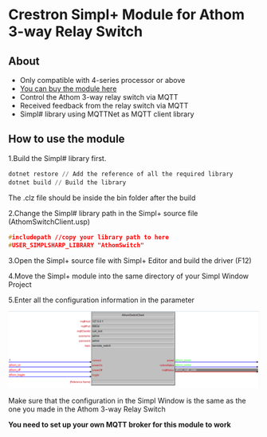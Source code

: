 # Crestron Simpl+ Module for Athom 3-way Relay Switch

## About

- Only compatible with 4-series processor or above
- [You can buy the module here](https://www.athom.tech/blank-1/3-way-relay-for-esphome)
- Control the Athom 3-way relay switch via MQTT
- Received feedback from the relay switch via MQTT
- Simpl# library using MQTTNet as MQTT client library

## How to use the module

1.Build the Simpl# library first.

``` powershell
dotnet restore // Add the reference of all the required library
dotnet build // Build the library
```

The .clz file should be inside the bin folder after the build

2.Change the Simpl# library path in the Simpl+ source file (AthomSwitchClient.usp)

``` c
#includepath //copy your library path to here
#USER_SIMPLSHARP_LIBRARY "AthomSwitch"
```

3.Open the Simpl+ source file with Simpl+ Editor and build the driver (F12)

4.Move the Simpl+ module into the same directory of your Simpl Window Project

5.Enter all the configuration information in the parameter

![alt text](./SimplWindow.png)

Make sure that the configuration in the Simpl Window is the same as the one you made in the Athom 3-way Relay Switch

**You need to set up your own MQTT broker for this module to work**
